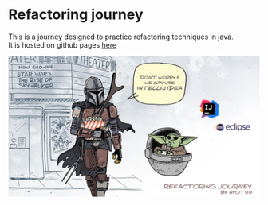 # Refactoring journey
This is a journey designed to practice refactoring techniques in java.  
It is hosted on github pages [here](https://ythirion.github.io/refactoring-journey/)

![refactoring-journey](img/refactoring-journey.webp)